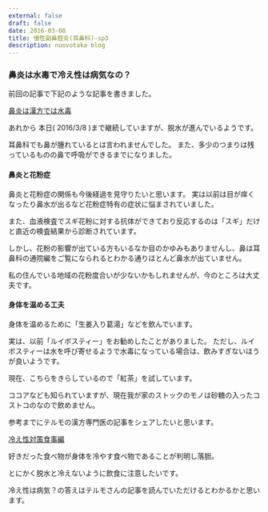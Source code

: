 ```yaml
---
external: false
draft: false
date: 2016-03-08
title: 慢性副鼻腔炎(耳鼻科)-sp3
description: nuovotaka blog
---
```


### 鼻炎は水毒で冷え性は病気なの？

前回の記事で下記のような記事を書きました。

[鼻炎は漢方では水毒](http://blog.nuovotaka.com/2016/02/jibika-sp2/)

あれから
本日( 2016/3/8 )まで継続していますが、脱水が進んでいるようです。

耳鼻科でも鼻が腫れているとは言われませんでした。
また、多少のつまりは残っているものの鼻で呼吸ができるまでになりました。

#### 鼻炎と花粉症

鼻炎と花粉症の関係も今後経過を見守りたいと思います。
実は以前は目が痒くなったり鼻水が出るなど花粉症特有の症状に悩まされていました。

また、血液検査でスギ花粉に対する抗体ができており反応するのは「スギ」だけと直近の検査結果から診断されています。

しかし、花粉の影響が出ている方もいるなか目のかゆみもありませんし、鼻は耳鼻科の通院編をご覧になられるとわかる通りほとんど鼻水が出ていません。

私の住んでいる地域の花粉度合いが少ないかもしれませんが、今のところは大丈夫です。

#### 身体を温める工夫

身体を温めるために「生姜入り葛湯」などを飲んでいます。

実は、以前「ルイボスティー」をお勧めしたことがありました。
ただし、ルイボスティーは水を呼び寄せるようで水毒になっている場合は、飲みすぎないほうが良いようです。

現在、こちらをきらしているので「紅茶」を試しています。

ココアなども知られていますが、現在我が家のストックのモノは砂糖の入ったコストコのなので飲めません。

参考までにテルモの漢方専門医の記事をシェアしたいと思います。

[冷え性対策食事編](http://www.terumo-taion.jp/health/hiesyo/03.html)

好きだった食べ物が身体を冷やす食べ物であることが判明し落胆。

とにかく脱水と冷えないように飲食に注意したいです。

冷え性は病気？の答えはテルモさんの記事を読んでいただけるとわかるかと思います。
